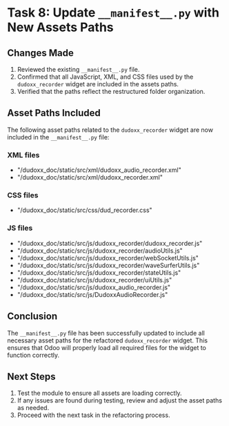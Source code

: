 # Task 8: Update `__manifest__.py` with New Assets Paths

## Changes Made

1. Reviewed the existing `__manifest__.py` file.
2. Confirmed that all JavaScript, XML, and CSS files used by the `dudoxx_recorder` widget are included in the assets paths.
3. Verified that the paths reflect the restructured folder organization.

## Asset Paths Included

The following asset paths related to the `dudoxx_recorder` widget are now included in the `__manifest__.py` file:

### XML files
- "/dudoxx_doc/static/src/xml/dudoxx_audio_recorder.xml"
- "/dudoxx_doc/static/src/xml/dudoxx_recorder.xml"

### CSS files
- "/dudoxx_doc/static/src/css/dud_recorder.css"

### JS files
- "/dudoxx_doc/static/src/js/dudoxx_recorder/dudoxx_recorder.js"
- "/dudoxx_doc/static/src/js/dudoxx_recorder/audioUtils.js"
- "/dudoxx_doc/static/src/js/dudoxx_recorder/webSocketUtils.js"
- "/dudoxx_doc/static/src/js/dudoxx_recorder/waveSurferUtils.js"
- "/dudoxx_doc/static/src/js/dudoxx_recorder/stateUtils.js"
- "/dudoxx_doc/static/src/js/dudoxx_recorder/uiUtils.js"
- "/dudoxx_doc/static/src/js/dudoxx_audio_recorder.js"
- "/dudoxx_doc/static/src/js/DudoxxAudioRecorder.js"

## Conclusion

The `__manifest__.py` file has been successfully updated to include all necessary asset paths for the refactored `dudoxx_recorder` widget. This ensures that Odoo will properly load all required files for the widget to function correctly.

## Next Steps

1. Test the module to ensure all assets are loading correctly.
2. If any issues are found during testing, review and adjust the asset paths as needed.
3. Proceed with the next task in the refactoring process.